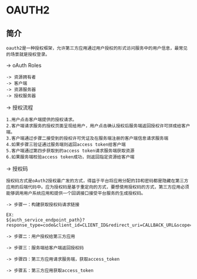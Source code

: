 # OAUTH2 #

## 简介 ##
	oauth2是一种授权框架，允许第三方应用通过用户授权的形式访问服务中的用户信息，最常见的场景就是授权登录。

-> oAuth Roles

	-> 资源拥有者
	-> 客户端
	-> 资源服务器
	-> 授权服务器

-> 授权流程

	1.用户点击客户端提供的授权请求。
	2.客户端请求服务的授权页面呈现给用户，用户点击确认授权后服务端返回授权许可拼成给客户端。
	3.客户端通过步骤二接受到的授权许可凭证及在服务端注册的客户端信息请求服务端
	4.如果步骤三验证通过服务端则返回access token给客户端
	5.客户端通过第四步获取到的access token请求服务端获取资源
	6.如果服务端校验access token成功，则返回指定资源给客户端

-> 授权码

	授权码方式是oAuth2授权最广发的方式，得益于平台将应用分配的ID和密码都是隐藏在第三方应用的后端代码中。应为授权码是基于重定向的方式，要想使用授权码的方式，第三方应用必须能够调用用户系统应用和提供一个回调接口接受平台服务的生成授权码。

	-> 步骤一：构建获取授权码请求链接

	EX:
	${auth_service_endpoint_path}?response_type=code&client_id=CLIENT_ID&redirect_uri=CALLBACK_URL&scope=read

	-> 步骤二：用户授权给第三方应用

	-> 步骤三：服务端给客户端返回授权码

	-> 步骤四：第三方应用请求服务端，获取access_token

	-> 步骤五：第三方应用获取access_token

	